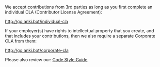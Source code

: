 We accept contributions from 3rd parties as long as you first complete an individual CLA (Contributor License Agreement):

http://go.anki.bot/individual-cla

If your employer(s) have rights to intellectual property that you create, and that includes your contributions, then we also require a separate Corporate CLA from them:

http://go.anki.bot/corporate-cla

Please also review our: [Code Style Guide](CODESTYLE.md)
